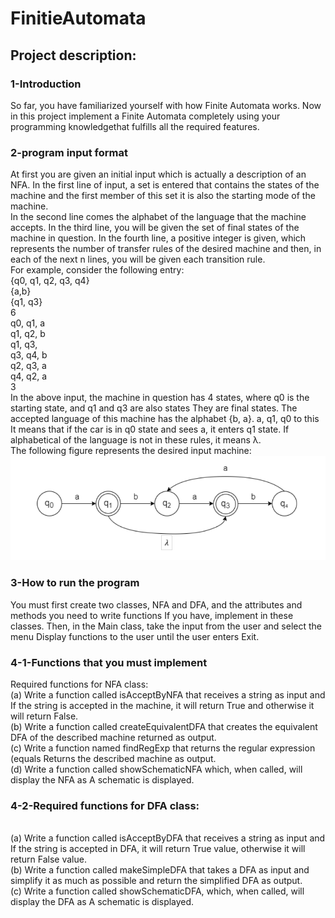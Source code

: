 # FinitieAutomata
## Project description:
### 1-Introduction
So far, you have familiarized yourself with how Finite Automata works.
Now in this project implement a Finite Automata completely using your programming knowledgethat fulfills all the required features.
### 2-program input format
At first you are given an initial input which is actually a description of an NFA.
In the first line of input, a set is entered that contains the states of the machine and 
the first member of this set it is also the starting mode of the machine.
<br />
In the second line comes the alphabet of the language that the machine accepts.
In the third line, you will be given the set of final states of the machine in question.
In the fourth line, a positive integer is given, which represents the number of transfer rules of the desired machine
and then, in each of the next n lines, you will be given each transition rule.
<br />
For example, consider the following entry:
<br />
{q0, q1, q2, q3, q4}
<br />
{a,b}
<br />
{q1, q3}
<br />
6
<br />
q0, q1, a
<br />
q1, q2, b
<br />
q1, q3,
<br />
q3, q4, b
<br />
q2, q3, a
<br />
q4, q2, a
<br />
3
<br />
In the above input, the machine in question has 4 states, where q0 is the starting state, and q1 and q3 are also states
They are final states. The accepted language of this machine has the alphabet {b, a}. a, q1, q0 to this
It means that if the car is in q0 state and sees a, it enters q1 state. If alphabetical of the language is not in these rules, it means λ.
<br />
The following figure represents the desired input machine:
<br />
![alt text](https://github.com/k1booshehri/FinitieAutomata/blob/main/Automata.png)
<br />
### 3-How to run the program
You must first create two classes, NFA and DFA, and the attributes and methods you need to write functions
If you have, implement in these classes. Then, in the Main class, take the input from the user and select the menu
Display functions to the user until the user enters Exit.
### 4-1-Functions that you must implement
Required functions for NFA class:
<br />
(a) Write a function called isAcceptByNFA that receives a string as input and
If the string is accepted in the machine, it will return True and otherwise it will return False.
<br />
(b) Write a function called createEquivalentDFA that creates the equivalent DFA of the described machine
returned as output.
<br />
(c) Write a function named findRegExp that returns the regular expression (equals
Returns the described machine as output.
<br />
(d) Write a function called showSchematicNFA which, when called, will display the NFA as
A schematic is displayed.
### 4-2-Required functions for DFA class:
<br />
(a) Write a function called isAcceptByDFA that receives a string as input and
If the string is accepted in DFA, it will return True value, otherwise it will return False value.
<br />
(b) Write a function called makeSimpleDFA that takes a DFA as input and
simplify it as much as possible and return the simplified DFA as output.
<br />
(c) Write a function called showSchematicDFA, which, when called, will display the DFA as
A schematic is displayed.
